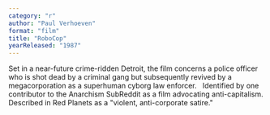 ```yaml
---
category: "r"
author: "Paul Verhoeven"
format: "film"
title: "RoboCop"
yearReleased: "1987"
---
```

Set in a near-future crime-ridden Detroit, the 			film concerns a police officer who is shot dead by a criminal gang 			but subsequently revived by a megacorporation as a superhuman cyborg 			law enforcer.
 
Identified by one contributor to the Anarchism						SubReddit as a film advocating anti-capitalism. Described in Red Planets as a "violent, 			anti-corporate satire."